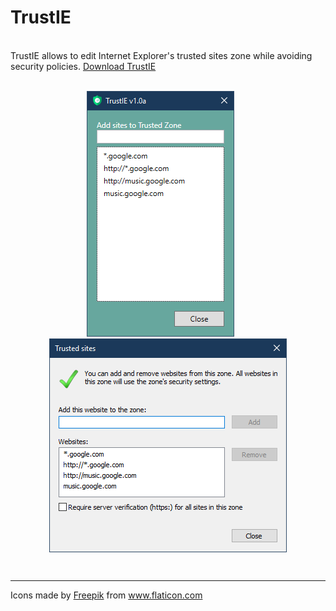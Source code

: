 # TrustIE
<br>
TrustIE allows to edit Internet Explorer's trusted sites zone while avoiding security policies. <a href="https://github.com/DenisLjubarets/TrustIE/raw/master/Files/Trustie_v1.0a.zip">Download TrustIE</a>
<br>
<br>
<p align="center">
  <img src="Files/MainView.png">&nbsp;&nbsp;&nbsp;&nbsp;&nbsp;&nbsp;
  <img align="top" src="Files/IE.png">
</p>


<br>
<hr>
<div>Icons made by <a href="https://www.flaticon.com/authors/freepik" title="Freepik">Freepik</a> from <a href="https://www.flaticon.com/" title="Flaticon">www.flaticon.com</a></div>

